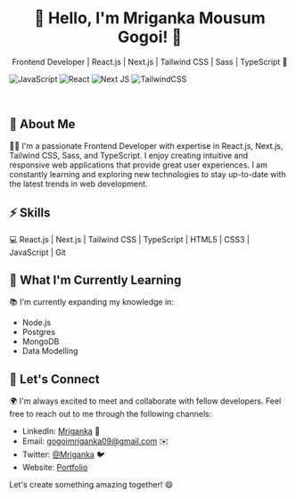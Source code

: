 <div align="center">
  <h1>👋 Hello, I'm Mriganka Mousum Gogoi! 🚀</h1>
  <p>Frontend Developer | React.js | Next.js | Tailwind CSS | Sass | TypeScript 🌈</p>

</div>



![JavaScript](https://img.shields.io/badge/javascript-%23323330.svg?style=for-the-badge&logo=javascript&logoColor=%23F7DF1E)
![React](https://img.shields.io/badge/react-%2320232a.svg?style=for-the-badge&logo=react&logoColor=%2361DAFB)
![Next JS](https://img.shields.io/badge/Next-black?style=for-the-badge&logo=next.js&logoColor=white)
![TailwindCSS](https://img.shields.io/badge/tailwindcss-%2338B2AC.svg?style=for-the-badge&logo=tailwind-css&logoColor=white)

<br>



## 📖 About Me

👨‍💻 I'm a passionate Frontend Developer with expertise in React.js, Next.js, Tailwind CSS, Sass, and TypeScript. I enjoy creating intuitive and responsive web applications that provide great user experiences. I am constantly learning and exploring new technologies to stay up-to-date with the latest trends in web development.

## ⚡️ Skills

💻 React.js | Next.js | Tailwind CSS  | TypeScript | HTML5 | CSS3 | JavaScript | Git 

## 🌱 What I'm Currently Learning

📚 I'm currently expanding my knowledge in:
- Node.js
- Postgres
- MongoDB
- Data Modelling


## 🤝 Let's Connect

🌍 I'm always excited to meet and collaborate with fellow developers. Feel free to reach out to me through the following channels:

- LinkedIn: [Mriganka](https://www.linkedin.com/in/mriganka-gogoi/) 💼
- Email: gogoimriganka09@gmail.com ✉️
- Twitter: [@Mriganka](https://twitter.com/_Mriganka_) 🐦
- Website: [Portfolio](https://mrigankagogoi.com)

Let's create something amazing together! 😄
